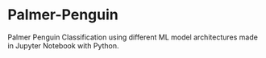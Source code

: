# Palmer-Penguin
Palmer Penguin Classification using different ML model architectures made in Jupyter Notebook with Python.
